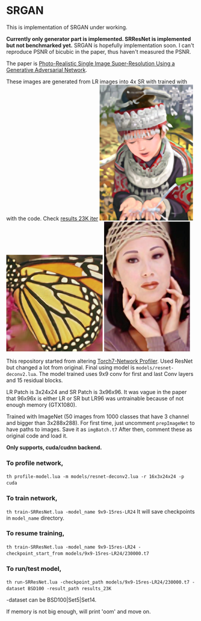 # SRGAN

This is implementation of SRGAN under working.

**Currently only generator part is implemented. SRResNet is implemented but not benchmarked yet.**
SRGAN is hopefully implementation soon.
I can't reproduce PSNR of bicubic in the paper, thus haven't measured the PSNR.

The paper is [Photo-Realistic Single Image Super-Resolution Using a Generative Adversarial Network](https://arxiv.org/abs/1609.04802).

These images are generated from LR images into 4x SR with trained with with the code. Check [results 23K iter](./results_23K/)
![Reproduce result](results_23K/Set14/img_005_SRF_4_LR.png_SRResnet.png)
![2](results_23K/Set5/img_003_SRF_4_LR.png_SRResnet.png)
![3](results_23K/Set5/img_005_SRF_4_LR.png_SRResnet.png)
	

This repository started from altering [Torch7-Network Profiler](https://github.com/e-lab/Torch7-profiling).
Used ResNet but changed a lot from original. Final using model is `models/resnet-deconv2.lua`.
The model trained uses 9x9 conv for first and last Conv layers and 15 residual blocks.

LR Patch is 3x24x24 and SR Patch is 3x96x96. It was vague in the paper that 96x96x is either LR or SR but LR96 was untrainable because of not enough memory (GTX1080).

Trained with ImageNet (50 images from 1000 classes that have 3 channel and bigger than 3x288x288).
For first time, just uncomment `prepImageNet` to have paths to images. Save it as `imgBatch.t7`
After then, comment these as original code and load it.

**Only supports, cuda/cudnn backend.**

### To profile network, 

`th profile-model.lua -m models/resnet-deconv2.lua -r 16x3x24x24 -p cuda`

### To train network,

   `th train-SRResNet.lua -model_name 9x9-15res-LR24`
   It will save checkpoints in `model_name` directory.
   
### To resume training, 

   `th train-SRResNet.lua -model_name 9x9-15res-LR24 -checkpoint_start_from models/9x9-15res-LR24/230000.t7`

### To run/test model,


   `th run-SRResNet.lua -checkpoint_path models/9x9-15res-LR24/230000.t7 -dataset BSD100 -result_path results_23K`

   -dataset can be BSD100|Set5|Set14.
   
   If memory is not big enough, will print 'oom' and move on.


